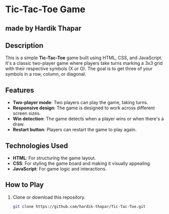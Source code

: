 # Tic-Tac-Toe Game
## made by Hardik Thapar
## Description
This is a simple **Tic-Tac-Toe** game built using HTML, CSS, and JavaScript. It's a classic two-player game where players take turns marking a 3x3 grid with their respective symbols (X or O). The goal is to get three of your symbols in a row, column, or diagonal.

## Features
- **Two-player mode**: Two players can play the game, taking turns.
- **Responsive design**: The game is designed to work across different screen sizes.
- **Win detection**: The game detects when a player wins or when there's a draw.
- **Restart button**: Players can restart the game to play again.

## Technologies Used
- **HTML**: For structuring the game layout.
- **CSS**: For styling the game board and making it visually appealing.
- **JavaScript**: For game logic and interactions.

## How to Play
1. Clone or download this repository.
   ```bash
   git clone https://github.com/hardik-thapar/Tic-Tac-Toe.git
